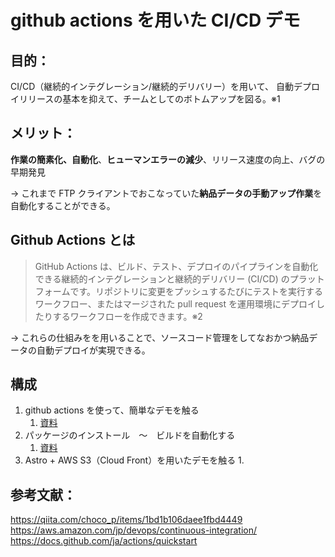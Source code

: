# github actions を用いた CI/CD デモ

## 目的：

CI/CD（継続的インテグレーション/継続的デリバリー）を用いて、
自動デプロイリリースの基本を抑えて、チームとしてのボトムアップを図る。※1

## メリット：

**作業の簡素化、自動化**、**ヒューマンエラーの減少**、リリース速度の向上、バグの早期発見

-> これまで FTP クライアントでおこなっていた**納品データの手動アップ作業**を自動化することができる。

## Github Actions とは

> GitHub Actions は、ビルド、テスト、デプロイのパイプラインを自動化できる継続的インテグレーションと継続的デリバリー (CI/CD) のプラットフォームです。リポジトリに変更をプッシュするたびにテストを実行するワークフロー、またはマージされた pull request を運用環境にデプロイしたりするワークフローを作成できます。※2

-> これらの仕組みをを用いることで、ソースコード管理をしてなおかつ納品データの自動デプロイが実現できる。

## 構成

1. github actions を使って、簡単なデモを触る
   1. [資料](./github-actions-demo.md)
2. パッケージのインストール　〜　ビルドを自動化する
   1. [資料](./)
3. Astro + AWS S3（Cloud Front）を用いたデモを触る
   1.

## 参考文献：

https://qiita.com/choco_p/items/1bd1b106daee1fbd4449
https://aws.amazon.com/jp/devops/continuous-integration/
https://docs.github.com/ja/actions/quickstart
